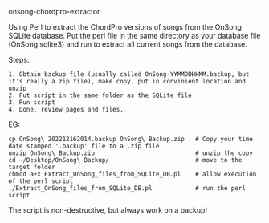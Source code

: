 onsong-chordpro-extractor

Using Perl to extract the ChordPro versions of songs from the OnSong SQLite database. Put the perl file in the same directory as your database file (OnSong.sqlite3) and run to extract all current songs from the database.

Steps:
```
1. Obtain backup file (usually called OnSong-YYMMDDHHMM.backup, but it's really a zip file), make copy, put in convinient location and unzip
2. Put script in the same folder as the SQLite file
3. Run script
4. Done, review pages and files.
```

EG:
```
cp OnSong\ 202212162014.backup OnSong\ Backup.zip   # Copy your time date stamped '.backup' file to a .zip file
unzip OnSong\ Backup.zip                            # unzip the copy
cd ~/Desktop/OnSong\ Backup/                        # move to the target folder
chmod a+x Extract_OnSong_files_from_SQLite_DB.pl    # allow execution of the perl script
./Extract_OnSong_files_from_SQLite_DB.pl            # run the perl script
```
The script is non-destructive, but always work on a backup!
